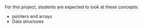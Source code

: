 For this project, students are expected to look at these concepts:
* pointers and arrays
* Data structures
